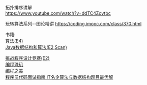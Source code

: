拓扑排序讲解  
https://www.youtube.com/watch?v=ddTC4Zovtbc  
  
  
  
玩转算法系列--图论精讲
https://coding.imooc.com/class/370.html  
  
  
  
  
书籍:  
[算法(E4)](../book/算法(E4).pdf)  
[Java数据结构和算法(E2,Scan)](../book/Java数据结构和算法(E2,Scan).pdf)  
  
[挑战程序设计竞赛(E2)](../book/挑战程序设计竞赛(E2).pdf)  
[编程珠玑](../book/编程珠玑.pdf)  
[编程之美](../book/编程之美.pdf)  
[程序员代码面试指南 IT名企算法与数据结构题目最优解](../book/程序员代码面试指南IT名企算法与数据结构题目最优解.pdf)    

